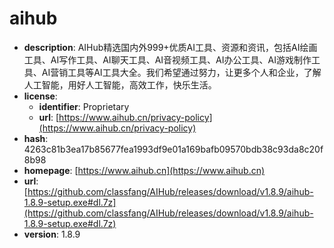 # aihub

- **description**: AIHub精选国内外999+优质AI工具、资源和资讯，包括AI绘画工具、AI写作工具、AI聊天工具、AI音视频工具、AI办公工具、AI游戏制作工具、AI营销工具等AI工具大全。我们希望通过努力，让更多个人和企业，了解人工智能，用好人工智能，高效工作，快乐生活。
- **license**:
  - **identifier**: Proprietary
  - **url**: [https://www.aihub.cn/privacy-policy](https://www.aihub.cn/privacy-policy)
- **hash**: 4263c81b3ea17b85677fea1993df9e01a169bafb09570bdb38c93da8c20f8b98
- **homepage**: [https://www.aihub.cn](https://www.aihub.cn)
- **url**: [https://github.com/classfang/AIHub/releases/download/v1.8.9/aihub-1.8.9-setup.exe#dl.7z](https://github.com/classfang/AIHub/releases/download/v1.8.9/aihub-1.8.9-setup.exe#dl.7z)
- **version**: 1.8.9

